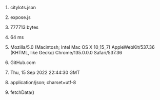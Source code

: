 1.  citylots.json

2.  expose.js

3.  777713 bytes

4.  64 ms

5.  Mozilla/5.0 (Macintosh; Intel Mac OS X 10_15_7) AppleWebKit/537.36 (KHTML, like Gecko) Chrome/135.0.0.0 Safari/537.36

6.  GitHub.com

7.  Thu, 15 Sep 2022 22:44:30 GMT

8.  application/json; charset=utf-8

9.  fetchData()


